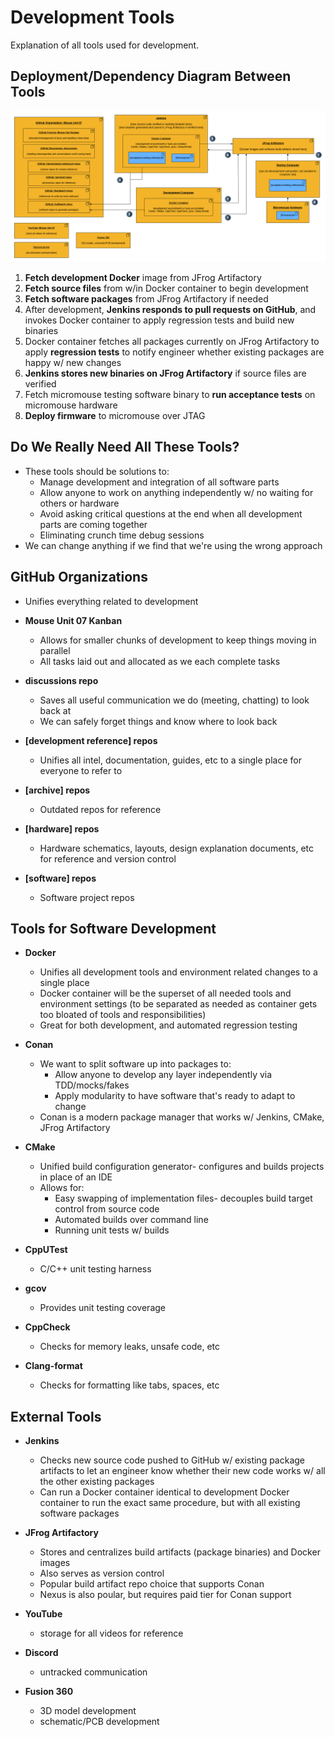 # Development Tools
Explanation of all tools used for development.

## Deployment/Dependency Diagram Between Tools
![Dev Tools](development-tools.drawio.png)

1. **Fetch development Docker** image from JFrog Artifactory
2. **Fetch source files** from w/in Docker container to begin development
3. **Fetch software packages** from JFrog Artifactory if needed
4. After development, **Jenkins responds to pull requests on GitHub**, and invokes Docker container to apply regression tests and build new binaries
5. Docker container fetches all packages currently on JFrog Artifactory to apply **regression tests** to notify engineer whether existing packages are happy w/ new changes 
6. **Jenkins stores new binaries on JFrog Artifactory** if source files are verified
7. Fetch micromouse testing software binary to **run acceptance tests** on micromouse hardware
8. **Deploy firmware** to micromouse over JTAG

## Do We Really Need All These Tools?
- These tools should be solutions to:
  - Manage development and integration of all software parts
  - Allow anyone to work on anything independently w/ no waiting for others or hardware
  - Avoid asking critical questions at the end when all development parts are coming together
  - Eliminating crunch time debug sessions
- We can change anything if we find that we're using the wrong approach

## GitHub Organizations
- Unifies everything related to development

- **Mouse Unit 07 Kanban**
  - Allows for smaller chunks of development to keep things moving in parallel
  - All tasks laid out and allocated as we each complete tasks
- **discussions repo**
  - Saves all useful communication we do (meeting, chatting) to look back at
  - We can safely forget things and know where to look back
- **[development reference] repos**
  - Unifies all intel, documentation, guides, etc to a single place for everyone to refer to
- **[archive] repos**
  - Outdated repos for reference
- **[hardware] repos**
  - Hardware schematics, layouts, design explanation documents, etc for reference and version control
- **[software] repos**
  - Software project repos

## Tools for Software Development
- **Docker**
  - Unifies all development tools and environment related changes to a single place
  - Docker container will be the superset of all needed tools and environment settings (to be separated as needed as container gets too bloated of tools and responsibilities)
  - Great for both development, and automated regression testing

- **Conan**
  - We want to split software up into packages to:
    - Allow anyone to develop any layer independently via TDD/mocks/fakes
    - Apply modularity to have software that's ready to adapt to change
  - Conan is a modern package manager that works w/ Jenkins, CMake, JFrog Artifactory

- **CMake**
  - Unified build configuration generator- configures and builds projects in place of an IDE
  - Allows for:
    - Easy swapping of implementation files- decouples build target control from source code
    - Automated builds over command line
    - Running unit tests w/ builds

- **CppUTest**
  - C/C++ unit testing harness

- **gcov**
  - Provides unit testing coverage

- **CppCheck**
  - Checks for memory leaks, unsafe code, etc

- **Clang-format**
  - Checks for formatting like tabs, spaces, etc

## External Tools

- **Jenkins**
  - Checks new source code pushed to GitHub w/ existing package artifacts to let an engineer know whether their new code works w/ all the other existing packages
  - Can run a Docker container identical to development Docker container to run the exact same procedure, but with all existing software packages

- **JFrog Artifactory**
  - Stores and centralizes build artifacts (package binaries) and Docker images
  - Also serves as version control
  - Popular build artifact repo choice that supports Conan
  - Nexus is also poular, but requires paid tier for Conan support

- **YouTube**
  - storage for all videos for reference 

- **Discord**
  - untracked communication

- **Fusion 360**
  - 3D model development
  - schematic/PCB development